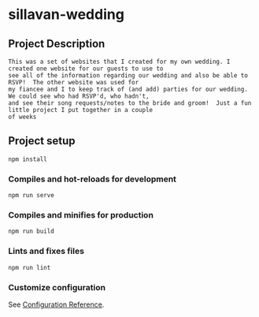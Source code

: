 # sillavan-wedding

## Project Description
```
This was a set of websites that I created for my own wedding. I created one website for our guests to use to
see all of the information regarding our wedding and also be able to RSVP!  The other website was used for
my fiancee and I to keep track of (and add) parties for our wedding.  We could see who had RSVP'd, who hadn't,
and see their song requests/notes to the bride and groom!  Just a fun little project I put together in a couple
of weeks
```

## Project setup
```
npm install
```

### Compiles and hot-reloads for development
```
npm run serve
```

### Compiles and minifies for production
```
npm run build
```

### Lints and fixes files
```
npm run lint
```

### Customize configuration
See [Configuration Reference](https://cli.vuejs.org/config/).
